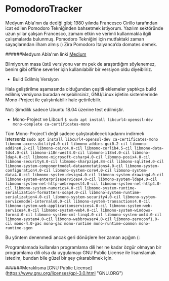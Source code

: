 # PomodoroTracker
Medyum Abla'nın da dediği gibi;
1980 yılında Francesco Cirillo tarafından icat edilen Pomodoro Tekniğinden bahsetmek istiyorum. Yazılım sektöründe uzun yıllar çalışan Francesco, zamanı etkin ve verimli kullanmakla ilgili çalışmalarda bulunmuş. Pomodoro Tekniğini için mutfaktaki zaman sayaçlarından ilham almış :) Zira Pomodoro İtalyanca’da domates demek.

######Medyum Abla'nın linki [Medium](https://medium.com/@fundakoca/zaman-y%C3%B6netimi-i%CC%87%C3%A7in-pomodoro-tekni%C4%9Fi-1fef1bc165d4 "Medium")

Bilmiyorum masa üstü versiyonu var mı pek de araştırdığım söylenemez, benim gibi offline severler için kullanılabilir bir versiyon oldu diyeibliriz.

- Build Edilmiş Versiyon

Hala geliştirilme aşamasında olduğundan çeşitli eklemeler yaptıkça build edilmiş versiyona buradan erişebilirsiniz, GNU/Linux işletim sistemlerinde Mono-Project ile çalıştırılabilir hale getirilebilir.

Not: Şimdilik sadece Ubuntu 18.04 üzerine test edilmiştir.

- Mono-Project ve Libcurl 
`$ sudo apt install libcurl4-openssl-dev mono-complete ca-certificates-mono`

Tüm Mono-Project'i değil sadece çalıştırabilecek kadarını indirmek isterseniz
`sudo apt install libcurl4-openssl-dev ca-certificates-mono libmono-accessibility4.0-cil libmono-addins-gui0.2-cil libmono-addins0.2-cil libmono-cairo4.0-cil libmono-corlib4.5-cil libmono-data-tds4.0-cil libmono-i18n-west4.0-cil libmono-i18n4.0-cil libmono-ldap4.0-cil libmono-microsoft-csharp4.0-cil libmono-posix4.0-cil libmono-security4.0-cil libmono-sharpzip4.84-cil libmono-sqlite4.0-cil libmono-system-componentmodel-dataannotations4.0-cil libmono-system-configuration4.0-cil libmono-system-core4.0-cil libmono-system-data4.0-cil libmono-system-design4.0-cil libmono-system-drawing4.0-cil libmono-system-enterpriseservices4.0-cil libmono-system-ldap4.0-cil libmono-system-net-http-webrequest4.0-cil libmono-system-net-http4.0-cil libmono-system-numerics4.0-cil libmono-system-runtime-serialization-formatters-soap4.0-cil libmono-system-runtime-serialization4.0-cil libmono-system-security4.0-cil libmono-system-servicemodel-internals0.0-cil libmono-system-transactions4.0-cil libmono-system-web-applicationservices4.0-cil libmono-system-web-services4.0-cil libmono-system-web4.0-cil libmono-system-windows-forms4.0-cil libmono-system-xml-linq4.0-cil libmono-system-xml4.0-cil libmono-system4.0-cil libmono-webbrowser4.0-cil libmono-zeroconf1.0-cil mono-4.0-gac mono-gac mono-runtime mono-runtime-common mono-runtime-sgen`

Bu yöntem denenmedi ancak geri dönüşlere her zaman açığım (:

Programlamada kullanılan programlama dili her ne kadar özgür olmayan bir programlama dili olsa da uygulamayı GNU Public License ile lisanslamak istedim, bundan bile güzel bir şey çıkarabilmek için.

######Meraklısına [GNU Public License] (https://www.gnu.org/licenses/gpl-3.0.html "GNU.ORG")